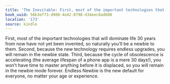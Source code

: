 ```yaml
---
title: 'The Inevitable: First, most of the important technologies that will dominate…'
book_uuid: 56b3ef73-d980-4e42-8798-d34eec8ad688
location: '173'
source: kindle
---
```


First, most of the important technologies that will dominate life 30 years from now have not yet been invented, so naturally you’ll be a newbie to them. Second, because the new technology requires endless upgrades, you will remain in the newbie state. Third, because the cycle of obsolescence is accelerating (the average lifespan of a phone app is a mere 30 days!), you won’t have time to master anything before it is displaced, so you will remain in the newbie mode forever. Endless Newbie is the new default for everyone, no matter your age or experience.